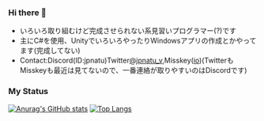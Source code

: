 ### Hi there 👋

- いろいろ取り組むけど完成させられない系見習いプログラマー(?)です
- 主にC#を使用、UnityでいろいろやったりWindowsアプリの作成とかやってます(完成してない)
- Contact:Discord(ID:jpnatu)Twitter[@jpnatu_v](https://twitter.com/JPnatu_V),Misskey([io](https://misskey.io/@jpnatu))(TwitterもMisskeyも最近は見てないので、一番連絡が取りやすいのはDiscordです)

### My Status
[![Anurag's GitHub stats](https://github-readme-stats.vercel.app/api?username=jpnatu&show_icons=true&theme=tokyonight)](https://github.com/anuraghazra/github-readme-stats)
[![Top Langs](https://github-readme-stats.vercel.app/api/top-langs/?username=jpnatu&show_icons=true&theme=tokyonight)](https://github.com/anuraghazra/github-readme-stats)
